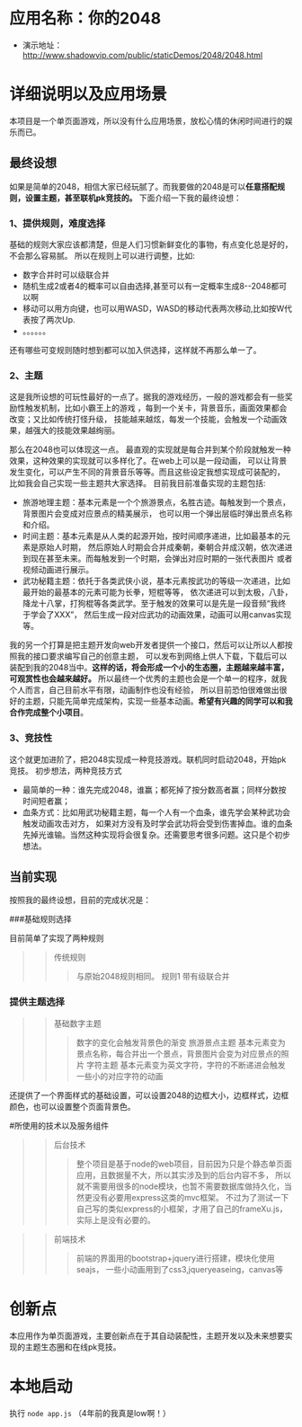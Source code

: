 # 应用名称：你的2048

* 演示地址：http://www.shadowvip.com/public/staticDemos/2048/2048.html

# 详细说明以及应用场景

本项目是一个单页面游戏，所以没有什么应用场景，放松心情的休闲时间进行的娱乐而已。

## 最终设想

如果是简单的2048，相信大家已经玩腻了。而我要做的2048是可以**任意搭配规则，设置主题，甚至联机pk竞技的。**
下面介绍一下我的最终设想：

### 1、提供规则，难度选择

基础的规则大家应该都清楚，但是人们习惯新鲜变化的事物，有点变化总是好的，不会那么容易腻。
所以在规则上可以进行调整，比如:

* 数字合并时可以级联合并
* 随机生成2或者4的概率可以自由选择,甚至可以有一定概率生成8--2048都可以啊
* 移动可以用方向键，也可以用WASD，WASD的移动代表两次移动,比如按W代表按了两次Up.
* 。。。。。。

还有哪些可变规则随时想到都可以加入供选择，这样就不再那么单一了。

### 2、主题

这是我所设想的可玩性最好的一点了。据我的游戏经历，一般的游戏都会有一些奖励性触发机制，比如小霸王上的游戏
，每到一个关卡，背景音乐，画面效果都会改变；又比如传统打怪升级，
技能越来越炫，每发一个技能，会触发一个动画效果，越强大的技能效果越绚丽。

那么在2048也可以体现这一点。
最直观的实现就是每合并到某个阶段就触发一种效果，这种效果的实现就可以多样化了。在web上可以是一段动画，
可以让背景发生变化，可以产生不同的背景音乐等等。而且这些设定我想实现成可装配的，
比如我会自己实现一些主题共大家选择。
目前我目前准备实现的主题包括:

* 旅游地理主题：基本元素是一个个旅游景点，名胜古迹。每触发到一个景点，背景图片会变成对应景点的精美展示，
也可以用一个弹出层临时弹出景点名称和介绍。
* 时间主题：基本元素是从人类的起源开始，按时间顺序递进，比如最基本的元素是原始人时期，
然后原始人时期会合并成秦朝，秦朝合并成汉朝，依次递进到现在甚至未来。而每触发到一个时期，会弹出对应时期的一张代表图片
或者视频动画进行展示。
* 武功秘籍主题：依托于各类武侠小说，基本元素按武功的等级一次递进，比如最开始的最基本的元素可能为长拳，短棍等等，
依次递进可以到太极，八卦，降龙十八掌，打狗棍等各类武学。至于触发的效果可以是先是一段音频“我终于学会了XXX”，
然后生成一段对应武功的动画效果，动画可以用canvas实现等。




我的另一个打算是把主题开发向web开发者提供一个接口，然后可以让所以人都按照我的接口要求编写自己的创意主题，
可以发布到网络上供人下载，下载后可以装配到我的2048当中。<strong>这样的话，将会形成一个小的生态圈，主题越来越丰富，可观赏性也会越来越好。</strong>
所以最终一个优秀的主题也会是一个单一的程序，就我个人而言，自己目前水平有限，动画制作也没有经验，
所以目前恐怕很难做出很好的主题，只能先简单完成架构，实现一些基本动画。<strong>希望有兴趣的同学可以和我合作完成整个小项目</strong>。

### 3、竞技性

这个就更加进阶了，把2048实现成一种竞技游戏。联机同时启动2048，开始pk竞技。
初步想法，两种竞技方式

* 最简单的一种：谁先完成2048，谁赢；都死掉了按分数高者赢；同样分数按时间短者赢；
* 血条方式：比如用武功秘籍主题，每一个人有一个血条，谁先学会某种武功会触发动画攻击对方，
如果对方没有及时学会武功将会受到伤害掉血。谁的血条先掉光谁输。当然这种实现将会很复杂。还需要思考很多问题。这只是个初步想法。



## 当前实现

按照我的最终设想，目前的完成状况是：

###基础规则选择

目前简单了实现了两种规则
>
> > 传统规则
> > > 与原始2048规则相同。
> > 规则1
> > > 带有级联合并


### 提供主题选择
>
> > 基础数字主题
> > > 数字的变化会触发背景色的渐变
> > 旅游景点主题
> > > 基本元素变为景点名称，每合并出一个景点，背景图片会变为对应景点的照片
> > 字符主题
> > > 基本元素变为英文字符，字符的不断递进会触发一些小的对应字符的动画

还提供了一个界面样式的基础设置，可以设置2048的边框大小，边框样式，边框颜色，也可以设置整个页面背景色。


#所使用的技术以及服务组件
> 
> > 后台技术
> > > 整个项目是基于node的web项目，目前因为只是个静态单页面应用，且数据量不大，所以其实涉及到的后台内容不多，
所以就不需要用很多的node模块，也暂不需要数据库做持久化，当然更没有必要用express这类的mvc框架。
不过为了测试一下自己写的类似express的小框架，才用了自己的frameXu.js，实际上是没有必要的。

> > 前端技术
> > > 前端的界面用的bootstrap+jquery进行搭建，模块化使用seajs，
一些小动画用到了css3,jqueryeaseing，canvas等

# 创新点

本应用作为单页面游戏，主要创新点在于其自动装配性，主题开发以及未来想要实现的主题生态圈和在线pk竞技。


# 本地启动

执行 `node app.js` （4年前的我真是low啊！）
